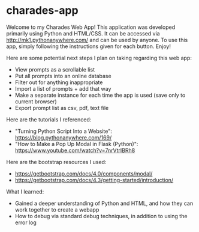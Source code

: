 # charades-app

Welcome to my Charades Web App! This application was developed primarily using Python and HTML/CSS. It can be accessed via http://mk1.pythonanywhere.com/ and can be used by anyone. To use this app, simply following the instructions given for each button. Enjoy!

Here are some potential next steps I plan on taking regarding this web app:
  - View prompts as a scrollable list 
  - Put all prompts into an online database
  - Filter out for anything inappropriate
  - Import a list of prompts + add that way
  - Make a separate instance for each time the app is used (save only to current browser)
  - Export prompt list as csv, pdf, text file
  
Here are the tutorials I referenced:
  - "Turning Python Script Into a Website": https://blog.pythonanywhere.com/169/
  - "How to Make a Pop Up Modal in Flask (Python)": https://www.youtube.com/watch?v=7nrVtrIBRh8

Here are the bootstrap resources I used:
  - https://getbootstrap.com/docs/4.0/components/modal/
  - https://getbootstrap.com/docs/4.3/getting-started/introduction/

What I learned:
  - Gained a deeper understanding of Python and HTML, and how they can work together to create a webapp
  - How to debug via standard debug techniques, in addition to using the error log
